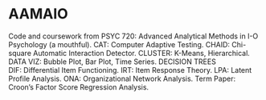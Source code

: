 # AAMAIO

Code and coursework from PSYC 720: Advanced Analytical Methods in I-O Psychology (a mouthful). 
CAT: Computer Adaptive Testing. 
CHAID: Chi-square Automatic Interaction Detector. 
CLUSTER: K-Means, Hierarchical. 
DATA VIZ: Bubble Plot, Bar Plot, Time Series. 
DECISION TREES    
DIF: Differential Item Functioning. 
IRT: Item Response Theory. 
LPA: Latent Profile Analysis. 
ONA: Organizational Network Analysis. 
Term Paper: Croon’s Factor Score Regression Analysis. 

